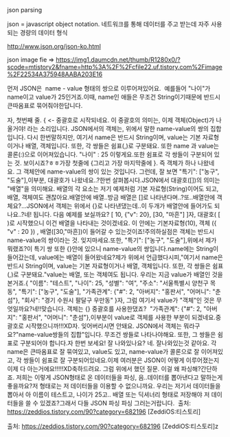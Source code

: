 json parsing

json = javascript object notation. 네트워크를 통해 데이터를 주고 받는데 자주 사용되는 경량의 데이터 형식

http://www.json.org/json-ko.html

json image fie =>
https://img1.daumcdn.net/thumb/R1280x0/?scode=mtistory2&fname=http%3A%2F%2Fcfile22.uf.tistory.com%2Fimage%2F22534A375948AABA203E16

 먼저 JSON은  name - value 형태의 쌍으로 이루어져있어요.  예를들어 "나이"가 name이고 value가 25인거죠.이때, name인 애들은 무조건 String이기때문에 반드시 큰따옴표로 묶어줘야한답니다. 

자, 첫번째 줄. { <- 중괄호로 시작되네요. 이 중괄호의 의미는, 이제 객체(Object)가 나올거야! 라는 소리입니다. JSON에서의 객체는, 위에서 말한 name-value의 쌍의 집합입니다. 다시 한번말하지만, 여기서 name은 반드시 String이며, value는 기본 자료형이거나 배열, 객체입니다. 또한, 각 쌍들은 쉼표(,)로 구분돼요. 또한 name 과 value는 콜론(:)으로 이어져있습니다. "나이" : 25 이렇게요.또한 쉼표로 각 쌍들이 구분되어 있는 것. 보이시죠?ㅎㅎ가장 첫줄에 {그리고 가장 마지막줄에 }. 즉 객체가 하나 나왔네요. 그 객체안에 name-value의 쌍이 있는 것입니다. 그런데, 잘 보면 "특기": ["농구", "도술"],이부분, 대괄호가 나왔네요..?한번 살펴봅시다.JSON에서 대괄호([])의 의미는 "배열"을 의미해요. 배열의 각 요소는 저기 예제처럼 기본 자료형(String)이어도 되고, 배열, 객체여도 괜찮아요.배열안에 배열..방금 배열은 []로 나타낸다며..?또..배열안에 객체요?...JSON에서 객체는 위에서 {}로 나타낸댔는데..이 두개가 배열안에 들어가도 되나요..?네! 됩니다. 다음 예제를 보실까요? [ 10, {"v": 20}, [30, "마흔"] ]자, 대괄호( [ )로 시작했으니 이건 배열을 나타내는 것이겠네요. 이 안에는 기본자료형(10), 객체 ({ "v" : 20 }) , 배열([30,"마흔])이 들어갈 수 있는것이죠!주의하실점은 객체는 반드시 name-value의 쌍이라는 것. 잊지마세요.또한, "특기": ["농구", "도술"],위에서 제가 뭐랬죠?이 특기 쌍 또한 {}안에 있으니 name-value의 쌍입니다.name에는 String이 들어갔는데, value에는 배열이 들어왔네요?제가 위에서 언급했다시피,"여기서 name은 반드시 String이며, value는 기본 자료형이거나 배열, 객체입니다. 또한, 각 쌍들은 쉼표(,)로 구분돼요."value는 배열, 또는 객체여도 됩니다. 우리는 지금 value가 배열인 것을 본거죠.{    "이름": "테스트",    "나이": 25,    "성별": "여",    "주소": "서울특별시 양천구 목동",    "특기": ["농구", "도술"],    "가족관계": {"#": 2, "아버지": "홍판서", "어머니": "춘섬"},    "회사": "경기 수원시 팔달구 우만동" }자, 그럼 여기서 value가 "객체"인 것은 무엇일까요?네!!맞습니다. 객체는 {} 중괄호를 사용한댔죠?     "가족관계": {"#": 2, "아버지": "홍판서", "어머니": "춘섬"},이부분이 value로 객체를 사용한 부분이 되겠네요.중괄호로 시작했으니까!!!XD자. 잊어버리시면 안돼요. JSON에서 객체는 뭐라구요?"name-value쌍들의 집합"입니다. 무조건 쌍들로 나타나야해요. 또한, 그 쌍들은 쉼표로 구분되어야 합니다.자 한번 보세요! 잘 나와있나요? 네. 잘나와있는것 같아요. 각 name은 큰따옴표로 잘 묶여있고, value도 있고, name-value가 콜론으로 잘 이어져있고, 각 쌍들이 쉼표로 잘 구분되어있네요.이제 여러분은 JSON이 어떻게 이루어졌는지 이제 다 아는거에요!!!!!XD축하드려요. 그럼 위에서 했던 질문. 이걸 왜 파싱해?간단하죠. 저희는 이렇게 JSON형태로 온 데이터들을 파싱, 음..데이터를 뽑아낸다고 말하는게 좋을까요?저 형태로는 저 데이터들을 이용할 수 없으니까요. 우리는 저기서 데이터들을 뽑아서 아 이름이 테스트고, 나이가 25고.. 배열 또는 딕셔너리 형태로 저장해야 저 데이터들을 쓸 수 있겠죠?그래서 다들 JSON 파싱 파싱 그러는거랍니다. 
출처: https://zeddios.tistory.com/90?category=682196 [ZeddiOS:티스토리]

출처: https://zeddios.tistory.com/90?category=682196 [ZeddiOS:티스토리]z
